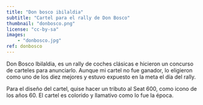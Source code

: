 ```yaml
---
title: "Don bosco ibilaldia"
subtitle: "Cartel para el rally de Don Bosco"
thumbnail: "donbosco.png"
license: "cc-by-sa"
images:
    - "donbosco.jpg"
ref: donbosco
---
```


Don Bosco Ibilaldia, es un rally de coches clásicas e hicieron un concurso de carteles para anunciarlo. Aunque mi cartel
no fue ganador, lo eligieron como uno de los diez mejores y estuvo expuesto en la meta el día del rally.

Para el diseño del cartel, quise hacer un tributo al Seat 600, como icono de los años 60. El cartel es colorido y
llamativo como lo fue la época.
